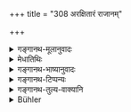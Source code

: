 +++
title = "308 अरक्षितारं राजानम्"

+++

<details><summary>गङ्गानथ-मूलानुवादः</summary>

He who affords no protection and devours the people, grabbing his tribute of the sixth part of the produce,—him they declare to be the imbiber of the filth of the whole people.—(308)
</details>

<details><summary>मेधातिथिः</summary>

पूर्वस्य शेषो ऽयं निन्दार्थवादः । न रक्षति, **अत्ता** उपजीविता प्रजानां राजभागग्रहणेन । एतद् एव स्पष्टयति- **बलिषड्भागहारिणम्** । **तं** तादृशं राजानम् **आहुः** शिष्टाः **सर्वलोकस्य** सर्वस्याः प्रजायाः **समग्रं मलं** पापं तस्य **हारकं** स्वीकर्तारम् । सर्वेण प्रजापापेन दूष्यत इत्य् अर्थः ॥ ८.३०८ ॥
</details>

<details><summary>गङ्गानथ-भाष्यानुवादः</summary>

This verse is a deprecatory supplement to what has gone before.

‘*Affords no protection*,’ and ‘*devours*’—*i.e*., lives upon the people, by taking the royal dues. this same idea is stated more clearly—‘*grabbing his tribute.'*

Such a king, all cultured men declare to be the ‘*imbiber of*’—who draws upon himself—‘*fifth*’— sin—‘*of the whole people*’—of all his subjects. That is, such a king is befouled by the sins of his people.—(308)
</details>

<details><summary>गङ्गानथ-टिप्पन्यः</summary>

This verse is quoted in *Vīramitrodaya* (Rājanīti, p. 255).
</details>

<details><summary>गङ्गानथ-तुल्य-वाक्यानि</summary>

**(verses 8.307-309)  
**

See Comparative notes for [Verse
8.308].
</details>

<details><summary>Bühler</summary>

308	They declare that a king who affords no protection, (yet) receives the sixth part of the produce, takes upon himself all the foulness of his whole people.
</details>
